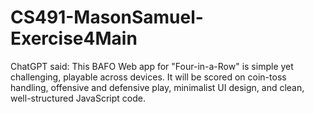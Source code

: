 # CS491-MasonSamuel-Exercise4Main
ChatGPT said:  This BAFO Web app for "Four-in-a-Row" is simple yet challenging, playable across devices. It will be scored on coin-toss handling, offensive and defensive play, minimalist UI design, and clean, well-structured JavaScript code.
